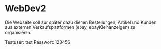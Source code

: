 # WebDev2

Die Webseite soll zur später dazu dienen Bestellungen, Artikel und Kunden
aus externen Verkaufsplattformen (ebay, ebayKleinanzeigen) zu organisieren.

Testuser: test
Passwort: 123456
